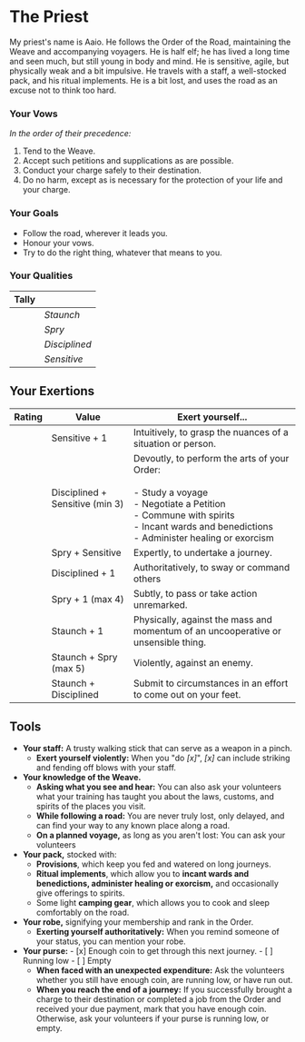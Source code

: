 # The Priest

My priest's name is Aaio. He follows the Order of the Road, maintaining the Weave and accompanying voyagers. He is half elf; he has lived a long time and seen much, but still young in body and mind. He is sensitive, agile, but physically weak and a bit impulsive. He travels with a staff, a well-stocked pack, and his ritual implements. He is a bit lost, and uses the road as an excuse not to think too hard.

### Your Vows

_In the order of their precedence:_
1. Tend to the Weave.
2. Accept such petitions and supplications as are possible.
3. Conduct your charge safely to their destination.
4. Do no harm, except as is necessary for the protection of your life and your charge.

### Your Goals
- Follow the road, wherever it leads you.
- Honour your vows.
- Try to do the right thing, whatever that means to you.

### Your Qualities

| Tally |               |
| :---: | ------------- |
|       | *Staunch*     |
|       | *Spry*        |
|       | *Disciplined* |
|       | *Sensitive*   |

## Your Exertions
| Rating | Value                           | Exert yourself...                                                                                                                                                                                         |
| :----: | ------------------------------- | --------------------------------------------------------------------------------------------------------------------------------------------------------------------------------------------------------- |
|        | Sensitive + 1                   | Intuitively, to grasp the nuances of a situation or person.                                                                                                                                               |
|        | Disciplined + Sensitive (min 3) | Devoutly, to perform the arts of your Order:  <br>  <br>- Study a voyage  <br>- Negotiate a Petition<br>- Commune with spirits  <br>- Incant wards and benedictions  <br>- Administer healing or exorcism |
|        | Spry + Sensitive                | Expertly, to undertake a journey.                                                                                                                                                                         |
|        | Disciplined + 1                 | Authoritatively, to sway or command others                                                                                                                                                                |
|        | Spry + 1 (max 4)                | Subtly, to pass or take action unremarked.                                                                                                                                                                |
|        | Staunch + 1                     | Physically, against the mass and momentum of an uncooperative or unsensible thing.                                                                                                                        |
|        | Staunch + Spry (max 5)          | Violently, against an enemy.                                                                                                                                                                              |
|        | Staunch + Disciplined           | Submit to circumstances in an effort to come out on your feet.                                                                                                                                            |

## Tools
- **Your staff:** A trusty walking stick that can serve as a weapon in a pinch.
	- **Exert yourself violently:** When you "do *\[x]*", *\[x]* can include striking and fending off blows with your staff.
- **Your knowledge of the Weave.**
	- **Asking what you see and hear:** You can also ask your volunteers what your training has taught you about the laws, customs, and spirits of the places you visit.
	- **While following a road:** You are never truly lost, only delayed, and can find your way to any known place along a road.
	- **On a planned voyage,** as long as you aren't lost: You can ask your volunteers
- **Your pack,** stocked with:
	- **Provisions**, which keep you fed and watered on long journeys.
	- **Ritual implements**, which allow you to **incant wards and benedictions, administer healing or exorcism,** and occasionally give offerings to spirits.
	- Some light **camping gear**, which allows you to cook and sleep comfortably on the road.
- **Your robe,** signifying your membership and rank in the Order.
	- **Exerting yourself authoritatively:** When you remind someone of your status, you can mention your robe.
- **Your purse:**
		- \[x] Enough coin to get through this next journey.
		- \[ ] Running low
		- \[ ] Empty
	- **When faced with an unexpected expenditure:** Ask the volunteers whether you still have enough coin, are running low, or have run out.
	- **When you reach the end of a journey:** If you successfully brought a charge to their destination or completed a job from the Order and received your due payment, mark that you have enough coin. Otherwise, ask your volunteers if your purse is running low, or empty.